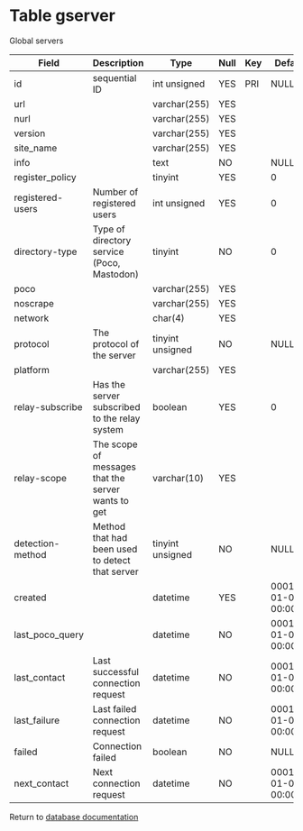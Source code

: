 Table gserver
===========
Global servers

| Field | Description | Type | Null | Key | Default | Extra |
| ----- | ----------- | ---- | ---- | --- | ------- | ----- |
| id | sequential ID | int unsigned | YES | PRI | NULL | auto_increment |    
| url |  | varchar(255) | YES |  |  |  |    
| nurl |  | varchar(255) | YES |  |  |  |    
| version |  | varchar(255) | YES |  |  |  |    
| site_name |  | varchar(255) | YES |  |  |  |    
| info |  | text | NO |  | NULL |  |    
| register_policy |  | tinyint | YES |  | 0 |  |    
| registered-users | Number of registered users | int unsigned | YES |  | 0 |  |    
| directory-type | Type of directory service (Poco, Mastodon) | tinyint | NO |  | 0 |  |    
| poco |  | varchar(255) | YES |  |  |  |    
| noscrape |  | varchar(255) | YES |  |  |  |    
| network |  | char(4) | YES |  |  |  |    
| protocol | The protocol of the server | tinyint unsigned | NO |  | NULL |  |    
| platform |  | varchar(255) | YES |  |  |  |    
| relay-subscribe | Has the server subscribed to the relay system | boolean | YES |  | 0 |  |    
| relay-scope | The scope of messages that the server wants to get | varchar(10) | YES |  |  |  |    
| detection-method | Method that had been used to detect that server | tinyint unsigned | NO |  | NULL |  |    
| created |  | datetime | YES |  | 0001-01-01 00:00:00 |  |    
| last_poco_query |  | datetime | NO |  | 0001-01-01 00:00:00 |  |    
| last_contact | Last successful connection request | datetime | NO |  | 0001-01-01 00:00:00 |  |    
| last_failure | Last failed connection request | datetime | NO |  | 0001-01-01 00:00:00 |  |    
| failed | Connection failed | boolean | NO |  | NULL |  |    
| next_contact | Next connection request | datetime | NO |  | 0001-01-01 00:00:00 |  |    

Return to [database documentation](help/database)
